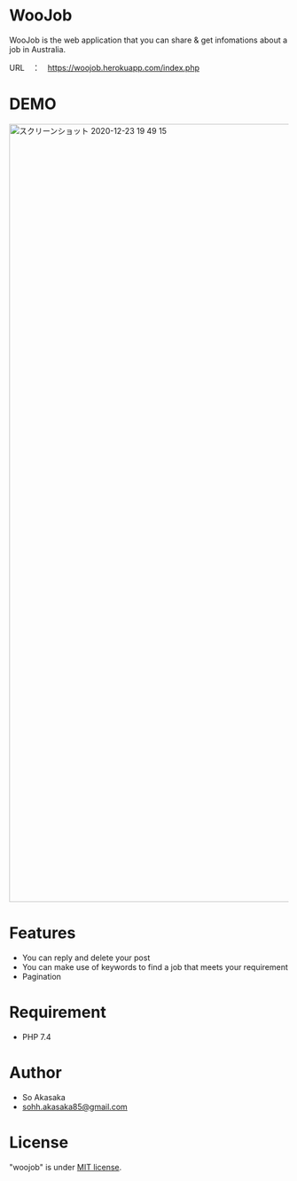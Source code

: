 # WooJob
 
WooJob is the web application that you can share & get infomations about a job in Australia.

URL　：　https://woojob.herokuapp.com/index.php
 
# DEMO

<img width="1404" alt="スクリーンショット 2020-12-23 19 49 15" src="https://user-images.githubusercontent.com/67961122/102989377-dbae3d80-4558-11eb-827f-ab33ca25bd61.png">

# Features

- You can reply and delete your post
- You can make use of keywords to find a job that meets your requirement
- Pagination

# Requirement
 
* PHP 7.4
 
# Author
 
* So Akasaka
* sohh.akasaka85@gmail.com
 
# License
 
"woojob" is under [MIT license](https://en.wikipedia.org/wiki/MIT_License).
